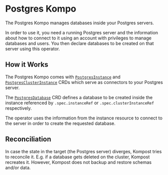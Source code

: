 # Postgres Kompo

The Postgres Kompo manages databases inside your Postgres servers.

In order to use it, you need a running Postgres server and the information about
how to connect to it using an account with privileges to manage databases and users. You then declare databases to
be created on that server using this operator.

## How it Works

The Postgres Kompo comes with [`PostgresInstance`](postgres_instance.md) and
[`PostgresClusterInstance`](postgres_cluster_instance.md) CRDs which serve as
connectors to your Postgres server.

The [`PostgresDatabase`](postgres_database.md) CRD defines a database to be created inside the instance
referenced by `.spec.instanceRef` or `.spec.clusterInstanceRef` respectively.

The operator uses the information from the instance resource to connect to
the server in order to create the requested database.

## Reconciliation

In case the state in the target (the Postgres server) diverges, Kompost tries to
reconcile it. E.g. if a database gets deleted on the cluster, Kompost recreates
it. However, Kompost does not backup and restore schemas and/or data.
